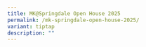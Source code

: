 ```yaml
---
title: MK@Springdale Open House 2025
permalink: /mk-springdale-open-house-2025/
variant: tiptap
description: ""
---
```

